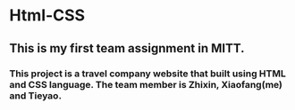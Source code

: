 # Html-CSS

## This is my first team assignment in MITT.

### This project is a travel company website that built using HTML and CSS language. The team member is Zhixin, Xiaofang(me) and Tieyao.
